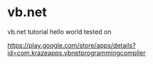 # vb.net
vb.net tutorial hello world
tested on 

https://play.google.com/store/apps/details?id=com.krazeapps.vbnetprogrammingcompiler
